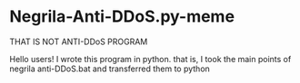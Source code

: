 # Negrila-Anti-DDoS.py-meme
THAT IS NOT ANTI-DDoS PROGRAM

Hello users! I wrote this program in python. that is, I took the main points of negrila anti-DDoS.bat and transferred them to python
